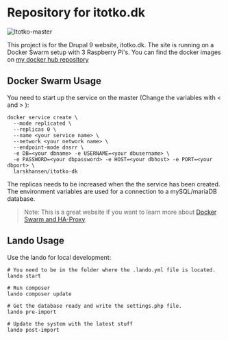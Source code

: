 # Repository for itotko.dk

![Itotko-master](https://github.com/larskhansen/itotko/workflows/Itotko-master/badge.svg?branch=master&event=push)

This project is for the Drupal 9 website, itotko.dk. The site is running on a Docker Swarm setup with 3 Raspberry Pi's. You can find the docker images on [my docker hub repository](https://hub.docker.com/repository/docker/larskhansen/itotko)

## Docker Swarm Usage

You need to start up the service on the master (Change the variables with < and > ):
```
docker service create \
  --mode replicated \
  --replicas 0 \
  --name <your service name> \
  --network <your network name> \
  --endpoint-mode dnsrr \
  -e DB=<your dbname> -e USERNAME=<your dbusername> \
  -e PASSWORD=<your dbpassword> -e HOST=<your dbhost> -e PORT=<your dbport> \
  larskhansen/itotko-dk
```
The replicas needs to be increased when the the service has been created.
The environment variables are used for a connection to a mySQL/mariaDB database.

> Note: This is a great website if you want to learn more about [Docker Swarm and HA-Proxy](https://www.haproxy.com/blog/haproxy-on-docker-swarm-load-balancing-and-dns-service-discovery/).

## Lando Usage

Use the lando for local development:
```
# You need to be in the folder where the .lando.yml file is located.
lando start

# Run composer
lando composer update

# Get the database ready and write the settings.php file.
lando pre-import

# Update the system with the latest stuff
lando post-import
```
